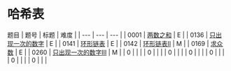 <!--
 * @Author: QDX
 * @Date: 2022-12-23 11:24:36
 * @Description: 
-->
# 哈希表

题目
| 题号 | 标题 | 难度 | 
| --- | --- | --- |
| 0001 | [两数之和](../solutions/0001_%E4%B8%A4%E6%95%B0%E4%B9%8B%E5%92%8C.ipynb) | E |
| 0136 | [只出现一次的数字](../solutions/0136_%E5%8F%AA%E5%87%BA%E7%8E%B0%E4%B8%80%E6%AC%A1%E7%9A%84%E6%95%B0%E5%AD%97.ipynb) | E |
| 0141 | [环形链表](../solutions/0141_%E7%8E%AF%E5%BD%A2%E9%93%BE%E8%A1%A8.ipynb) | E |
| 0142 | [环形链表II](../solutions/0142_%E7%8E%AF%E5%BD%A2%E9%93%BE%E8%A1%A8II.ipynb) | M |
| 0169 | [求众数](../solutions/0169_%E6%B1%82%E4%BC%97%E6%95%B0.ipynb) | E |
| 0260 | [只出现一次的数字III](../solutions/0260_%E5%8F%AA%E5%87%BA%E7%8E%B0%E4%B8%80%E6%AC%A1%E7%9A%84%E6%95%B0%E5%AD%97III.ipynb) | M |
| 0 | []() |  |
| 0 | []() |  |
| 0 | []() |  |
| 0 | []() |  |
| 0 | []() |  |
| 0 | []() |  |
| 0 | []() |  |